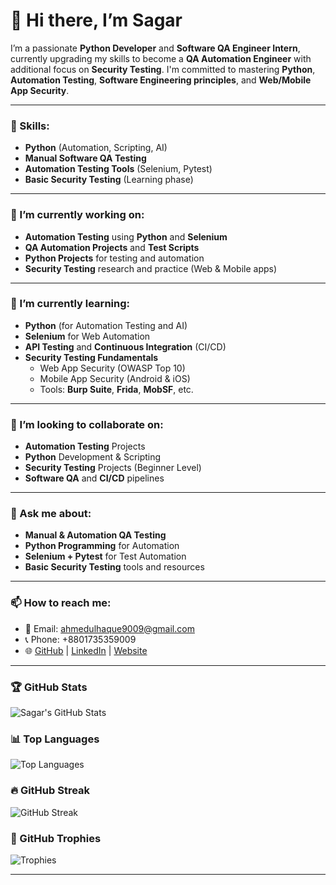 # 👋 Hi there, I’m Sagar

I’m a passionate **Python Developer** and **Software QA Engineer Intern**, currently upgrading my skills to become a **QA Automation Engineer** with additional focus on **Security Testing**. I'm committed to mastering **Python**, **Automation Testing**, **Software Engineering principles**, and **Web/Mobile App Security**.

---

### 🚀 Skills:
- **Python** (Automation, Scripting, AI)
- **Manual Software QA Testing**
- **Automation Testing Tools** (Selenium, Pytest)
- **Basic Security Testing** (Learning phase)

---

### 🔭 I’m currently working on:
- **Automation Testing** using **Python** and **Selenium**
- **QA Automation Projects** and **Test Scripts**
- **Python Projects** for testing and automation
- **Security Testing** research and practice (Web & Mobile apps)

---

### 🌱 I’m currently learning:
- **Python** (for Automation Testing and AI)
- **Selenium** for Web Automation
- **API Testing** and **Continuous Integration** (CI/CD)
- **Security Testing Fundamentals**
  - Web App Security (OWASP Top 10)
  - Mobile App Security (Android & iOS)
  - Tools: **Burp Suite**, **Frida**, **MobSF**, etc.

---

### 🤝 I’m looking to collaborate on:
- **Automation Testing** Projects
- **Python** Development & Scripting
- **Security Testing** Projects (Beginner Level)
- **Software QA** and **CI/CD** pipelines

---

### 💬 Ask me about:
- **Manual & Automation QA Testing**
- **Python Programming** for Automation
- **Selenium + Pytest** for Test Automation
- **Basic Security Testing** tools and resources

---

### 📫 How to reach me:
- 📧 Email: [ahmedulhaque9009@gmail.com](mailto:ahmedulhaque9009@gmail.com)
- 📞 Phone: +8801735359009  
- 🌐 [GitHub](https://github.com/sagar-35) | [LinkedIn](https://www.linkedin.com/in/ahmedul-hoq35/) | [Website](https://www.yoursite.com)

---

### 🏆 GitHub Stats
![Sagar's GitHub Stats](https://github-readme-stats.vercel.app/api?username=sagar-35&show_icons=true&theme=tokyonight)

### 📊 Top Languages
![Top Languages](https://github-readme-stats.vercel.app/api/top-langs/?username=sagar-35&layout=compact&theme=tokyonight)

### 🔥 GitHub Streak
![GitHub Streak](https://github-readme-streak-stats.herokuapp.com/?user=sagar-35&theme=tokyonight)

### 🏅 GitHub Trophies
![Trophies](https://github-profile-trophy.vercel.app/?username=sagar-35&theme=tokyonight&no-frame=true)

---
